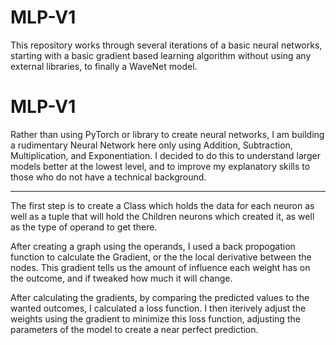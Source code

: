 # MLP-V1
This repository works through several iterations of a basic neural networks, starting with a basic gradient based learning algorithm without using any external libraries, to finally  a WaveNet model. 



# MLP-V1

Rather than using PyTorch or library to create neural networks, I am building a rudimentary Neural Network here only using Addition, Subtraction, Multiplication, and Exponentiation. I decided to do this to understand larger models better at the lowest level, and to improve my explanatory skills to those who do not have a technical background.

---


The first step is to create a Class which holds the data for each neuron as well as a tuple that will hold the Children neurons which created it, as well as the type of operand to get there. 

After creating a graph using the operands, I used a back propogation function to calculate the Gradient, or the the local derivative between the nodes. This gradient tells us the amount of influence each weight has on the outcome, and if tweaked how much it will change. 

After calculating the gradients, by comparing the predicted values to the wanted outcomes, I calculated a loss function. I then iterively adjust the weights using the gradient to minimize this loss function, adjusting the parameters of the model to create a near perfect prediction. 
